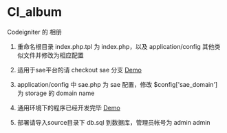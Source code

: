 CI_album
========

Codeigniter 的 相册

1. 重命名根目录 index.php.tpl 为 index.php，以及 application/config 其他类似文件并修改为相应配置

2. 适用于sae平台的请 checkout sae 分支 [Demo](http://tuzki52.sinaapp.com)

3. application/config 中 sae.php 为 sae 配置，修改 $config['sae_domain'] 为 storage 的 domain name

4. 通用环境下的程序已经开发完毕 [Demo](http://album.rabbit52.com)

5. 部署请导入source目录下 db.sql 到数据库，管理员帐号为 admin admin